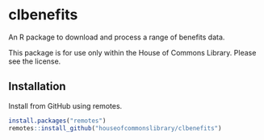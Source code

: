 # clbenefits

An R package to download and process a range of benefits data.

This package is for use only within the House of Commons Library. Please see the license.

## Installation

Install from GitHub using remotes.

```r
install.packages("remotes")
remotes::install_github("houseofcommonslibrary/clbenefits")
```

